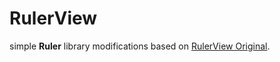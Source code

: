 # RulerView
simple **Ruler** library modifications based on [RulerView Original](https://github.com/anastr/RulerView/).
